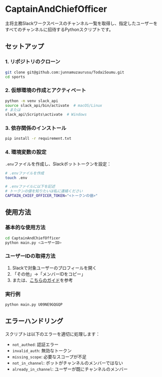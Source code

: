 # CaptainAndChiefOfficer

主将主務Slackワークスペースのチャンネル一覧を取得し、指定したユーザーをすべてのチャンネルに招待するPythonスクリプトです。


## セットアップ

### 1. リポジトリのクローン

```bash
git clone git@github.com:junnamuzaurusu/TodaiSoumu.git
cd sports
```

### 2. 仮想環境の作成とアクティベート

```bash
python -m venv slack_api
source slack_api/bin/activate  # macOS/Linux
# または
slack_api\Scripts\activate  # Windows
```

### 3. 依存関係のインストール

```bash
pip install -r requirement.txt
```

### 4. 環境変数の設定

`.env`ファイルを作成し、Slackボットトークンを設定：

```bash
# .envファイルを作成
touch .env

# .envファイルに以下を記述
# トークンの値を知りたいは私に連絡ください
CAPTAIN_CHIEF_OFFICER_TOKEN="<トークンの値>"
```

## 使用方法

### 基本的な使用方法

```bash
cd CaptainAndChiefOfficer
python main.py <ユーザーID>
```

### ユーザーIDの取得方法

1. Slackで対象ユーザーのプロフィールを開く
2. 「その他」→「メンバーIDをコピー」
3. または、[こちらのガイド](https://intercom.help/yoom/ja/articles/5480063-slack%E3%81%AE%E3%83%A1%E3%83%B3%E3%83%90%E3%83%BCid%E3%81%AE%E7%A2%BA%E8%AA%8D%E6%96%B9%E6%B3%95)を参考

### 実行例

```bash
python main.py U09NE9GQGQP
```





## エラーハンドリング

スクリプトは以下のエラーを適切に処理します：

- `not_authed`: 認証エラー
- `invalid_auth`: 無効なトークン
- `missing_scope`: 必要なスコープが不足
- `not_in_channel`: ボットがチャンネルのメンバーではない
- `already_in_channel`: ユーザーが既にチャンネルのメンバー


